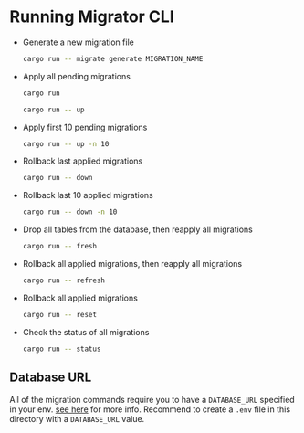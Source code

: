 # Running Migrator CLI

- Generate a new migration file
  ```sh
  cargo run -- migrate generate MIGRATION_NAME
  ```
- Apply all pending migrations
  ```sh
  cargo run
  ```
  ```sh
  cargo run -- up
  ```
- Apply first 10 pending migrations
  ```sh
  cargo run -- up -n 10
  ```
- Rollback last applied migrations
  ```sh
  cargo run -- down
  ```
- Rollback last 10 applied migrations
  ```sh
  cargo run -- down -n 10
  ```
- Drop all tables from the database, then reapply all migrations
  ```sh
  cargo run -- fresh
  ```
- Rollback all applied migrations, then reapply all migrations
  ```sh
  cargo run -- refresh
  ```
- Rollback all applied migrations
  ```sh
  cargo run -- reset
  ```
- Check the status of all migrations
  ```sh
  cargo run -- status
  ```

## Database URL

All of the migration commands require you to have a `DATABASE_URL` specified in your env. [see here](https://www.sea-ql.org/SeaORM/docs/generate-entity/sea-orm-cli/#configure-environment) for more info.
Recommend to create a `.env` file in this directory with a `DATABASE_URL` value.
